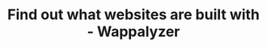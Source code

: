 ---
name: wappalyzer
host: wappalyzer.com
origin: https://wappalyzer.com
pathname: /
search: ''
href: https://wappalyzer.com/
title: Find out what websites are built with - Wappalyzer
ogTitle: ''
twitterTitle: ''
description: >-
  Find out the technology stack of any website. Create lists of websites and
  contacts by the technologies they use.
ogDescription: ''
image: ''
ogImage: ''
twitterImage: ''
keywords: ''

---